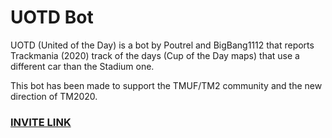 # UOTD Bot

UOTD (United of the Day) is a bot by Poutrel and BigBang1112 that reports Trackmania (2020) track of the days (Cup of the Day maps) that use a different car than the Stadium one.

This bot has been made to support the TMUF/TM2 community and the new direction of TM2020.

### [INVITE LINK](https://uotd.gbx.tools/)